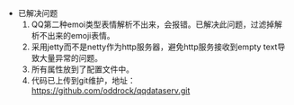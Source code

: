 - 已解决问题
  1. QQ第二种emoi类型表情解析不出来，会报错。已解决此问题，过滤掉解析不出来的emoji表情。
  2. 采用jetty而不是netty作为http服务器，避免http服务接收到empty text导致大量异常的问题。
  3. 所有属性放到了配置文件中。
  4. 代码已上传到git维护，地址：https://github.com/oddrock/qqdataserv.git